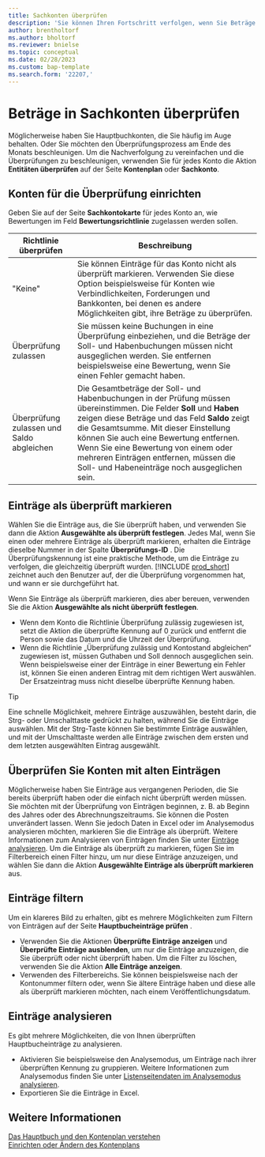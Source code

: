```yaml
---
title: Sachkonten überprüfen
description: 'Sie können Ihren Fortschritt verfolgen, wenn Sie Beträge in Hauptbuchkonten überprüfen.'
author: brentholtorf
ms.author: bholtorf
ms.reviewer: bnielse
ms.topic: conceptual
ms.date: 02/28/2023
ms.custom: bap-template
ms.search.form: '22207,'
---
```


# <a name="review-amounts-in-general-ledger-accounts"></a><a name="review-amounts-in-general-ledger-accounts"></a>Beträge in Sachkonten überprüfen

Möglicherweise haben Sie Hauptbuchkonten, die Sie häufig im Auge behalten. Oder Sie möchten den Überprüfungsprozess am Ende des Monats beschleunigen. Um die Nachverfolgung zu vereinfachen und die Überprüfungen zu beschleunigen, verwenden Sie für jedes Konto die Aktion **Entitäten überprüfen** auf der Seite **Kontenplan** oder **Sachkonto**. 

## <a name="set-up-accounts-for-reviews"></a><a name="set-up-accounts-for-reviews"></a>Konten für die Überprüfung einrichten

Geben Sie auf der Seite **Sachkontokarte** für jedes Konto an, wie Bewertungen im Feld **Bewertungsrichtlinie** zugelassen werden sollen.

|Richtlinie überprüfen  |Beschreibung  |
|---------|---------|
|"Keine"     | Sie können Einträge für das Konto nicht als überprüft markieren. Verwenden Sie diese Option beispielsweise für Konten wie Verbindlichkeiten, Forderungen und Bankkonten, bei denen es andere Möglichkeiten gibt, ihre Beträge zu überprüfen.        |
|Überprüfung zulassen     | Sie müssen keine Buchungen in eine Überprüfung einbeziehen, und die Beträge der Soll- und Habenbuchungen müssen nicht ausgeglichen werden. Sie entfernen beispielsweise eine Bewertung, wenn Sie einen Fehler gemacht haben.        |
|Überprüfung zulassen und Saldo abgleichen     | Die Gesamtbeträge der Soll- und Habenbuchungen in der Prüfung müssen übereinstimmen. Die Felder **Soll** und **Haben** zeigen diese Beträge und das Feld **Saldo** zeigt die Gesamtsumme. Mit dieser Einstellung können Sie auch eine Bewertung entfernen. Wenn Sie eine Bewertung von einem oder mehreren Einträgen entfernen, müssen die Soll- und Habeneinträge noch ausgeglichen sein.        |

## <a name="mark-entries-as-reviewed"></a><a name="mark-entries-as-reviewed"></a>Einträge als überprüft markieren

Wählen Sie die Einträge aus, die Sie überprüft haben, und verwenden Sie dann die Aktion **Ausgewählte als überprüft festlegen**. Jedes Mal, wenn Sie einen oder mehrere Einträge als überprüft markieren, erhalten die Einträge dieselbe Nummer in der Spalte **Überprüfungs-ID** . Die Überprüfungskennung ist eine praktische Methode, um die Einträge zu verfolgen, die gleichzeitig überprüft wurden. [!INCLUDE [prod_short](includes/prod_short.md)] zeichnet auch den Benutzer auf, der die Überprüfung vorgenommen hat, und wann er sie durchgeführt hat.

Wenn Sie Einträge als überprüft markieren, dies aber bereuen, verwenden Sie die Aktion **Ausgewählte als nicht überprüft festlegen**.

* Wenn dem Konto die Richtlinie Überprüfung zulässig zugewiesen ist, setzt die Aktion die überprüfte Kennung auf 0 zurück und entfernt die Person sowie das Datum und die Uhrzeit der Überprüfung. 
* Wenn die Richtlinie „Überprüfung zulässig und Kontostand abgleichen“ zugewiesen ist, müssen Guthaben und Soll dennoch ausgeglichen sein. Wenn beispielsweise einer der Einträge in einer Bewertung ein Fehler ist, können Sie einen anderen Eintrag mit dem richtigen Wert auswählen. Der Ersatzeintrag muss nicht dieselbe überprüfte Kennung haben.

> [!TIP]
> Eine schnelle Möglichkeit, mehrere Einträge auszuwählen, besteht darin, die Strg- oder Umschalttaste gedrückt zu halten, während Sie die Einträge auswählen. Mit der Strg-Taste können Sie bestimmte Einträge auswählen, und mit der Umschalttaste werden alle Einträge zwischen dem ersten und dem letzten ausgewählten Eintrag ausgewählt.

## <a name="review-accounts-that-have-old-entries"></a><a name="review-accounts-that-have-old-entries"></a>Überprüfen Sie Konten mit alten Einträgen

Möglicherweise haben Sie Einträge aus vergangenen Perioden, die Sie bereits überprüft haben oder die einfach nicht überprüft werden müssen. Sie möchten mit der Überprüfung von Einträgen beginnen, z. B. ab Beginn des Jahres oder des Abrechnungszeitraums. Sie können die Posten unverändert lassen. Wenn Sie jedoch Daten in Excel oder im Analysemodus analysieren möchten, markieren Sie die Einträge als überprüft. Weitere Informationen zum Analysieren von Einträgen finden Sie unter [Einträge analysieren](#analyze-entries). Um die Einträge als überprüft zu markieren, fügen Sie im Filterbereich einen Filter hinzu, um nur diese Einträge anzuzeigen, und wählen Sie dann die Aktion **Ausgewählte Einträge als überprüft markieren** aus.

## <a name="filter-entries"></a><a name="filter-entries"></a>Einträge filtern

Um ein klareres Bild zu erhalten, gibt es mehrere Möglichkeiten zum Filtern von Einträgen auf der Seite **Hauptbucheinträge prüfen** .

* Verwenden Sie die Aktionen **Überprüfte Einträge anzeigen** und **Überprüfte Einträge ausblenden**, um nur die Einträge anzuzeigen, die Sie überprüft oder nicht überprüft haben. Um die Filter zu löschen, verwenden Sie die Aktion **Alle Einträge anzeigen**.
* Verwenden des Filterbereichs. Sie können beispielsweise nach der Kontonummer filtern oder, wenn Sie ältere Einträge haben und diese alle als überprüft markieren möchten, nach einem Veröffentlichungsdatum.

## <a name="analyze-entries"></a><a name="analyze-entries"></a>Einträge analysieren

Es gibt mehrere Möglichkeiten, die von Ihnen überprüften Hauptbucheinträge zu analysieren.

* Aktivieren Sie beispielsweise den Analysemodus, um Einträge nach ihrer überprüften Kennung zu gruppieren. Weitere Informationen zum Analysemodus finden Sie unter [Listenseitendaten im Analysemodus analysieren](analysis-mode.md).
* Exportieren Sie die Einträge in Excel.

## <a name="see-also"></a><a name="see-also"></a>Weitere Informationen

[Das Hauptbuch und den Kontenplan verstehen](finance-general-ledger.md)  
[Einrichten oder Ändern des Kontenplans](finance-setup-chart-accounts.md)  
